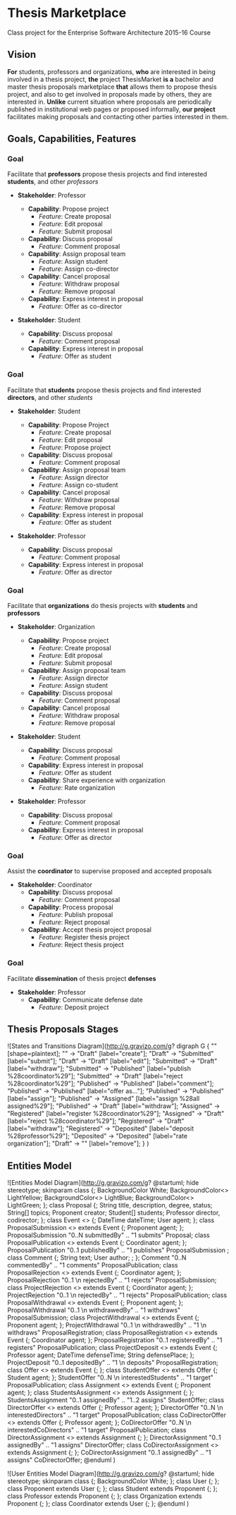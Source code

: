 Thesis Marketplace
==================

Class project for the Enterprise Software Architecture 2015-16 Course

## Vision

**For** students, professors and organizations,
**who** are interested in being involved in a thesis project,
**the** project ThesisMarket
**is a** bachelor and master thesis proposals marketplace
**that** allows them to propose thesis project, and also to get involved in proposals made by others, they are interested in.
**Unlike** current situation where proposals are periodically published in institutional web pages or proposed informally,
**our project** facilitates making proposals and contacting other parties interested in them.

## Goals, Capabilities, Features

### Goal
Facilitate that **professors** propose thesis projects and find interested **students**, and other *professors*

- **Stakeholder**: Professor
	- **Capability**: Propose project
		- *Feature*: Create proposal
		- *Feature*: Edit proposal
		- *Feature*: Submit proposal
	- **Capability**: Discuss proposal
		- *Feature*: Comment proposal
	- **Capability**: Assign proposal team
		- *Feature*: Assign student
		- *Feature*: Assign co-director
	- **Capability**: Cancel proposal
		- *Feature*: Withdraw proposal
		- *Feature*: Remove proposal
	- **Capability**: Express interest in proposal
		- *Feature*: Offer as co-director

- **Stakeholder**: Student
	- **Capability**: Discuss proposal
		- *Feature*: Comment proposal
	- **Capability**: Express interest in proposal
		- *Feature*: Offer as student

### Goal
Facilitate that **students** propose thesis projects and find interested **directors**, and other *students*

- **Stakeholder**: Student
	- **Capability**: Propose Project
		- *Feature*: Create proposal
		- *Feature*: Edit proposal
		- *Feature*: Propose project
	- **Capability**: Discuss proposal
		- *Feature*: Comment proposal
	- **Capability**: Assign proposal team
		- *Feature*: Assign director
		- *Feature*: Assign co-student
	- **Capability**: Cancel proposal
		- *Feature*: Withdraw proposal
		- *Feature*: Remove proposal
	- **Capability**: Express interest in proposal
		- *Feature*: Offer as student

- **Stakeholder**: Professor
	- **Capability**: Discuss proposal
		- *Feature*: Comment proposal
	- **Capability**: Express interest in proposal
		- *Feature*: Offer as director

### Goal 
Facilitate that **organizations** do thesis projects with **students** and **professors**

- **Stakeholder**: Organization
	- **Capability**: Propose project
		- *Feature*: Create proposal
		- *Feature*: Edit proposal
		- *Feature*: Submit proposal
	- **Capability**: Assign proposal team
		- *Feature*: Assign director
		- *Feature*: Assign student
	- **Capability**: Discuss proposal
		- *Feature*: Comment proposal
	- **Capability**: Cancel proposal
		- *Feature*: Withdraw proposal
		- *Feature*: Remove proposal

- **Stakeholder**: Student
	- **Capability**: Discuss proposal
		- *Feature*: Comment proposal
	- **Capability**: Express interest in proposal
		- *Feature*: Offer as student
	- **Capability**: Share experience with organization
		- *Feature*: Rate organization

- **Stakeholder**: Professor
	- **Capability**: Discuss proposal
		- *Feature*: Comment proposal
	- **Capability**: Express interest in proposal
		- *Feature*: Offer as director

### Goal 
Assist the **coordinator** to supervise proposed and accepted proposals

- **Stakeholder**: Coordinator
	- **Capability**: Discuss proposal
		- *Feature*: Comment proposal
	- **Capability**: Process proposal
		- *Feature*: Publish proposal
		- *Feature*: Reject proposal
	- **Capability**: Accept thesis project proposal
		- *Feature*: Register thesis project
		- *Feature*: Reject thesis project

### Goal
Facilitate **dissemination** of thesis project **defenses**

- **Stakeholder**: Professor
	- **Capability**: Communicate defense date
		- *Feature*: Deposit project

## Thesis Proposals Stages

![States and Transitions Diagram](http://g.gravizo.com/g?
digraph G {
   "" [shape=plaintext];
   "" -> "Draft" [label="create"];
   "Draft" -> "Submitted" [label="submit"];
   "Draft" -> "Draft" [label="edit"];
   "Submitted" -> "Draft" [label="withdraw"];
   "Submitted" -> "Published" [label="publish %28coordinator%29"];
   "Submitted" -> "Draft" [label="reject %28coordinator%29"];
   "Published" -> "Published"  [label="comment"];
   "Published" -> "Published"  [label="offer as..."];
   "Published" -> "Published"  [label="assign"];
   "Published" -> "Assigned"  [label="assign %28all assigned%29"];
   "Published" -> "Draft" [label="withdraw"];
   "Assigned" -> "Registered" [label="register %28coordinator%29"];
   "Assigned" -> "Draft" [label="reject %28coordinator%29"];
   "Registered" -> "Draft" [label="withdraw"];
   "Registered" -> "Deposited" [label="deposit %28professor%29"];
   "Deposited" -> "Deposited" [label="rate organization"];
   "Draft" -> "" [label="remove"];
 }
)

## Entities Model

![Entities Model Diagram](http://g.gravizo.com/g?
@startuml;
hide stereotype;
skinparam class {;
	BackgroundColor White;
	BackgroundColor<<Event>> LightYellow;
	BackgroundColor<<Offer>> LightBlue;
	BackgroundColor<<Assignment>> LightGreen;
};
class Proposal {;
   String title, description, degree, status;
   String[] topics;
   Proponent creator;
   Student[] students;
   Professor director, codirector;
};
class Event <<Event>> {;
   DateTime dateTime;
   User agent;
};
class ProposalSubmission <<Event>> extends Event {;
   Proponent agent;
};
ProposalSubmission "0..N submittedBy" .. "1 submits" Proposal;
class ProposalPublication <<Event>> extends Event {;
   Coordinator agent;
};
ProposalPublication "0..1 publishedBy" .. "1 publishes" ProposalSubmission ;
class Comment {;
   String text;
   User author; ;
};
Comment "0..N commentedBy" .. "1 comments" ProposalPublication;
class ProposalRejection <<Event>> extends Event {;
   Coordinator agent;
};
ProposalRejection "0..1 \n rejectedBy" .. "1 rejects" ProposalSubmission;
class ProjectRejection <<Event>> extends Event {;
   Coordinator agent;
};
ProjectRejection "0..1 \n rejectedBy" .. "1 rejects" ProposalPublication;
class ProposalWithdrawal <<Event>> extends Event {;
   Proponent agent;
};
ProposalWithdrawal "0..1 \n withdrawedBy" .. "1 withdraws" ProposalSubmission;
class ProjectWithdrawal <<Event>> extends Event {;
   Proponent agent;
};
ProjectWithdrawal "0..1 \n withdrawedBy" .. "1 \n withdraws" ProposalRegistration;
class ProposalRegistration <<Event>> extends Event {;
   Coordinator agent;
};
ProposalRegistration "0..1 registeredBy" .. "1 registers" ProposalPublication;
class ProjectDeposit <<Event>> extends Event {;
   Professor agent;
   DateTime defenseTime;
   String defensePlace;
};
ProjectDeposit "0..1 depositedBy" .. "1 \n deposits" ProposalRegistration;
class Offer <<Offer>> extends Event {;
};
class StudentOffer <<Offer>> extends Offer {;
   Student agent;
};
StudentOffer "0..N \n interestedStudents" .. "1 target" ProposalPublication;
class Assignment <<Assignment>> extends Event {;
   Proponent agent;
};
class StudentsAssignment <<Assignment>> extends Assignment {;
};
StudentsAssignment "0..1 assignedBy" .. "1..2 assigns" StudentOffer;
class DirectorOffer <<Offer>> extends Offer {;
   Professor agent;
};
DirectorOffer "0..N \n interestedDirectors" .. "1 target" ProposalPublication;
class CoDirectorOffer <<Offer>> extends Offer {;
   Professor agent;
};
CoDirectorOffer "0..N \n interestedCoDirectors" .. "1 target" ProposalPublication;
class DirectorAssignment <<Assignment>> extends Assignment {;
};
DirectorAssignment "0..1 assignedBy" .. "1 assigns" DirectorOffer;
class CoDirectorAssignment <<Assignment>> extends Assignment {;
};
CoDirectorAssignment "0..1 assignedBy" .. "1 assigns" CoDirectorOffer;
@enduml
)

![User Entities Model Diagram](http://g.gravizo.com/g?
@startuml;
hide stereotype;
skinparam class {;
	BackgroundColor White;
};
class User {;
};
class Proponent extends User {;
};
class Student extends Proponent {;
};
class Professor extends Proponent {;
};
class Organization extends Proponent {;
};
class Coordinator extends User {;
};
@enduml
)
